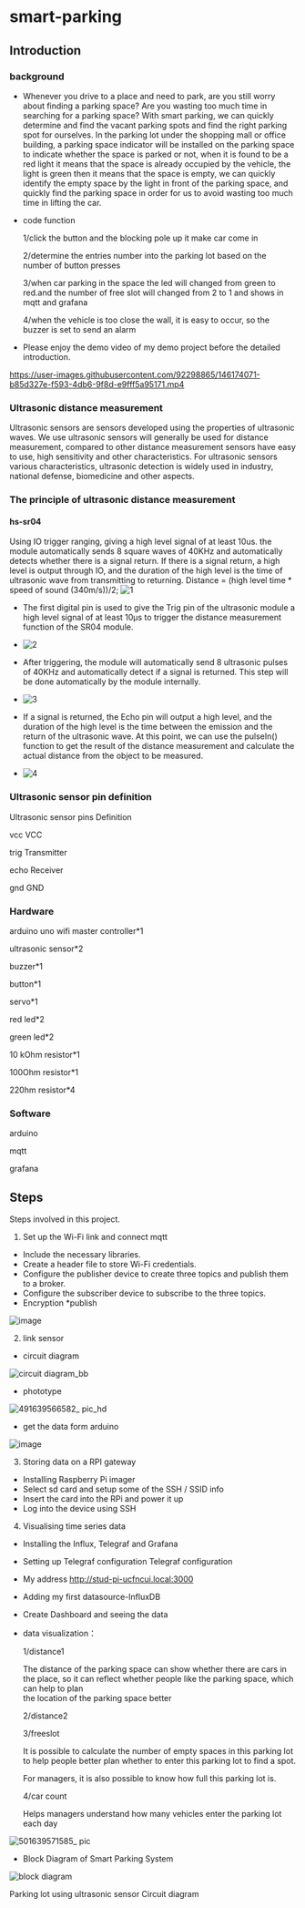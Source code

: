 # smart-parking
## Introduction
### background
* Whenever you drive to a place and need to park, are you still worry about finding a parking space? Are you wasting too much time in searching for a parking space? With smart parking, we can quickly determine and find the vacant parking spots and find the right parking spot for ourselves.
In the parking lot under the shopping mall or office building, a parking space indicator will be installed on the parking space to indicate whether the space is parked or not, when it is found to be a red light it means that the space is already occupied by the vehicle, the light is green then it means that the space is empty, we can quickly identify the empty space by the light in front of the parking space, and quickly find the parking space in order for us to avoid wasting too much time in lifting the car.

* code function

  1/click the button and the blocking pole up it make car come in

  2/determine the entries number into the parking lot based on the number of button presses

  3/when car parking in the space the led will changed from green to red.and the number of free slot will changed from 2 to 1 and shows in mqtt and grafana

  4/when the vehicle is too close the wall, it is easy to occur, so the buzzer is set to send an alarm

* Please enjoy the demo video of my demo project before the detailed introduction.

https://user-images.githubusercontent.com/92298865/146174071-b85d327e-f593-4db6-9f8d-e9fff5a95171.mp4



### Ultrasonic distance measurement
Ultrasonic sensors are sensors developed using the properties of ultrasonic waves. We use ultrasonic sensors will generally be used for distance measurement, compared to other distance measurement sensors have easy to use, high sensitivity and other characteristics. For ultrasonic sensors various characteristics, ultrasonic detection is widely used in industry, national defense, biomedicine and other aspects.

### The principle of ultrasonic distance measurement
#### hs-sr04
Using IO trigger ranging, giving a high level signal of at least 10us.
the module automatically sends 8 square waves of 40KHz and automatically detects whether there is a signal return.
If there is a signal return, a high level is output through IO, and the duration of the high level is the time of ultrasonic wave from transmitting to returning. Distance = (high level time * speed of sound (340m/s))/2;
![1](https://user-images.githubusercontent.com/92298865/146176513-24706af5-c962-4ad0-9425-46eb95173ce6.jpg)



* The first digital pin is used to give the Trig pin of the ultrasonic module a high level signal of at least 10μs to trigger the distance measurement function of the SR04 module.
* ![2](https://user-images.githubusercontent.com/92298865/146177723-1d9856e1-bdae-4f47-a279-781b52d7b512.jpg)

* After triggering, the module will automatically send 8 ultrasonic pulses of 40KHz and automatically detect if a signal is returned. This step will be done automatically by the module internally.
* ![3](https://user-images.githubusercontent.com/92298865/146177747-68c36cef-38fc-43bd-af2a-8d14be923c24.jpg)

* If a signal is returned, the Echo pin will output a high level, and the duration of the high level is the time between the emission and the return of the ultrasonic wave. At this point, we can use the pulseIn() function to get the result of the distance measurement and calculate the actual distance from the object to be measured.
* ![4](https://user-images.githubusercontent.com/92298865/146177773-e1312bd8-af4e-40fe-ada8-a83dc3cd2592.jpg)



### Ultrasonic sensor pin definition
Ultrasonic sensor pins Definition

vcc VCC

trig Transmitter

echo Receiver

gnd GND
### Hardware
arduino uno wifi master controller*1

ultrasonic sensor*2

buzzer*1

button*1

servo*1

red led*2

green led*2

10 kOhm resistor*1

100Ohm resistor*1

220hm resistor*4

### Software
arduino

mqtt

grafana
## Steps
Steps involved in this project.

1. Set up the Wi-Fi link and connect mqtt
* Include the necessary libraries.
* Create a header file to store Wi-Fi credentials.
* Configure the publisher device to create three topics and publish them to a broker.
* Configure the subscriber device to subscribe to the three topics.
* Encryption
*publish 

![image](https://user-images.githubusercontent.com/92298865/146184855-e605f2df-d481-41dc-8721-a9805c9b9b00.png)


2. link sensor
* circuit diagram

![circuit diagram_bb](https://user-images.githubusercontent.com/92298865/146112310-f0a5e115-2b77-44f1-82cf-5a03b6c431cb.jpg)
* phototype

![491639566582_ pic_hd](https://user-images.githubusercontent.com/92298865/146176185-5b07b744-ec83-4858-97b5-345c8252f4b8.jpg)
* get the data form arduino

![image](https://user-images.githubusercontent.com/92298865/146184918-2f237610-1798-4771-8bf2-b6be4139cbd4.png)


3. Storing data on a RPI gateway

* Installing Raspberry Pi imager
* Select sd card and setup some of the SSH / SSID info
* Insert the card into the RPi and power it up
* Log into the device using SSH



4. Visualising time series data

* Installing the Influx, Telegraf and Grafana
* Setting up Telegraf configuration Telegraf configuration
* My address http://stud-pi-ucfncui.local:3000
* Adding my first datasource-InfluxDB
* Create Dashboard and seeing the data
* data visualization：
  
  1/distance1
  
  The distance of the parking space can show whether there are cars in the place, so it can reflect whether people like the parking space, which can help to      plan   
  the location of the parking space better
  
  2/distance2
  
  3/freeslot
  
  It is possible to calculate the number of empty spaces in this parking lot to help people better plan whether to enter this parking lot to find a spot. 
  
  For managers, it is also possible to know how full this parking lot is.
  
  4/car count
  
  Helps managers understand how many vehicles enter the parking lot each day
  
![501639571585_ pic](https://user-images.githubusercontent.com/92298865/146187314-2ce818d6-617e-4ef6-a6eb-c5bee62b37a7.jpg)

* Block Diagram of Smart Parking System

![block diagram](https://user-images.githubusercontent.com/92298865/146174958-f8e203d5-1266-4475-8886-9c8c16de91a3.jpg)


Parking lot using ultrasonic sensor
Circuit diagram

